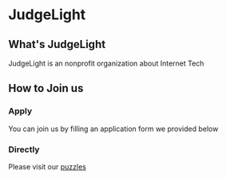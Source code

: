 # JudgeLight
## What's JudgeLight
JudgeLight is an nonprofit organization about Internet Tech
## How to Join us
### Apply
You can join us by filling an application form we provided below
### Directly
Please visit our [puzzles](https://puzzle.judgelight.org)
